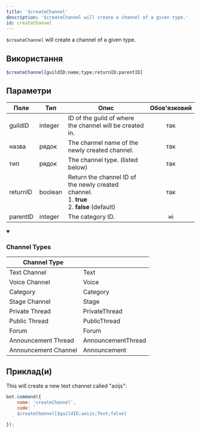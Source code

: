 ```yaml
---
title: '$createChannel'
description: '$createChannel will create a channel of a given type.'
id: createChannel
---
```


`$createChannel` will create a channel of a given type.

## Використання

```php
$createChannel[guildID;name;type;returnID;parentID]
```

## Параметри

| Поле     | Тип     | Опис                                                                                                             | Обов'язковий |
| -------- | ------- | ---------------------------------------------------------------------------------------------------------------- |:------------:|
| guildID  | integer | ID of the guild of where the channel will be created in.                                                         |     так      |
| назва    | рядок   | The channel name of the newly created channel.                                                                   |     так      |
| тип      | рядок   | The channel type. (listed below)                                                                                 |     так      |
| returnID | boolean | Return the channel ID of the newly created channel. <br /> 1. **true** <br /> 2. **false** (default) |     так      |
| parentID | integer | The category ID.                                                                                                 |      ні      |

<details open>
  <summary><h3> Channel Types </h3></summary>

| Channel Type         |                    |
| -------------------- | ------------------ |
| Text Channel         | Text               |
| Voice Channel        | Voice              |
| Category             | Category           |
| Stage Channel        | Stage              |
| Private Thread       | PrivateThread      |
| Public Thread        | PublicThread       |
| Forum                | Forum              |
| Announcement Thread  | AnnouncementThread |
| Announcement Channel | Announcement       |

</details>

## Приклад(и)

This will create a new text channel called "aoijs":

```javascript
bot.command({
    name: 'createChannel',
    code: `
    $createChannel[$guildID;aoijs;Text;false]
  `
});
```

